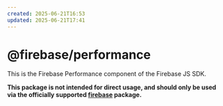 ```yaml
---
created: 2025-06-21T16:53
updated: 2025-06-21T17:41
---
```

# @firebase/performance

This is the Firebase Performance component of the Firebase JS SDK.

**This package is not intended for direct usage, and should only be used via the officially supported [firebase](https://www.npmjs.com/package/firebase) package.**
